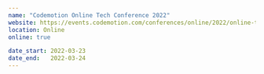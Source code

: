 ```yaml
---
name: "Codemotion Online Tech Conference 2022"
website: https://events.codemotion.com/conferences/online/2022/online-tech-conference-2022-italian-edition-spring
location: Online
online: true

date_start: 2022-03-23
date_end:   2022-03-24
---
```


